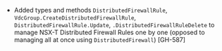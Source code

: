 * Added types and methods `DistributedFirewallRule`, `VdcGroup.CreateDistributedFirewallRule`,
  `DistributedFirewallRule.Update`, `.DistributedFirewallRuleDelete` to manage NSX-T Distributed
  Firewall Rules one by one (opposed to managing all at once using `DistributedFirewall`) [GH-587]
